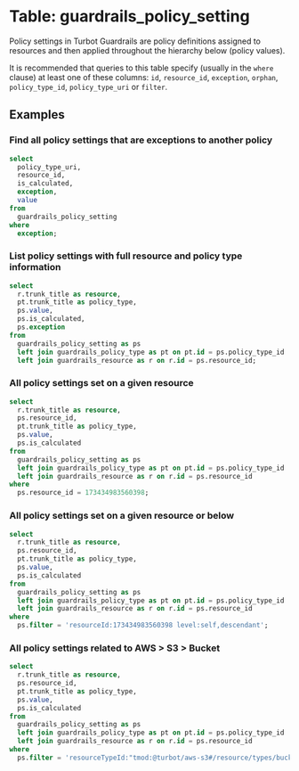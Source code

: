 # Table: guardrails_policy_setting

Policy settings in Turbot Guardrails are policy definitions assigned to resources and then
applied throughout the hierarchy below (policy values).

It is recommended that queries to this table specify (usually in the `where` clause) at least one
of these columns: `id`, `resource_id`, `exception`, `orphan`, `policy_type_id`,
`policy_type_uri` or `filter`.

## Examples

### Find all policy settings that are exceptions to another policy

```sql
select
  policy_type_uri,
  resource_id,
  is_calculated,
  exception,
  value
from
  guardrails_policy_setting
where
  exception;
```

### List policy settings with full resource and policy type information

```sql
select
  r.trunk_title as resource,
  pt.trunk_title as policy_type,
  ps.value,
  ps.is_calculated,
  ps.exception
from
  guardrails_policy_setting as ps
  left join guardrails_policy_type as pt on pt.id = ps.policy_type_id
  left join guardrails_resource as r on r.id = ps.resource_id;
```

### All policy settings set on a given resource

```sql
select
  r.trunk_title as resource,
  ps.resource_id,
  pt.trunk_title as policy_type,
  ps.value,
  ps.is_calculated
from
  guardrails_policy_setting as ps
  left join guardrails_policy_type as pt on pt.id = ps.policy_type_id
  left join guardrails_resource as r on r.id = ps.resource_id
where
  ps.resource_id = 173434983560398;
```

### All policy settings set on a given resource or below

```sql
select
  r.trunk_title as resource,
  ps.resource_id,
  pt.trunk_title as policy_type,
  ps.value,
  ps.is_calculated
from
  guardrails_policy_setting as ps
  left join guardrails_policy_type as pt on pt.id = ps.policy_type_id
  left join guardrails_resource as r on r.id = ps.resource_id
where
  ps.filter = 'resourceId:173434983560398 level:self,descendant';
```

### All policy settings related to AWS > S3 > Bucket

```sql
select
  r.trunk_title as resource,
  ps.resource_id,
  pt.trunk_title as policy_type,
  ps.value,
  ps.is_calculated
from
  guardrails_policy_setting as ps
  left join guardrails_policy_type as pt on pt.id = ps.policy_type_id
  left join guardrails_resource as r on r.id = ps.resource_id
where
  ps.filter = 'resourceTypeId:"tmod:@turbot/aws-s3#/resource/types/bucket"';
```
